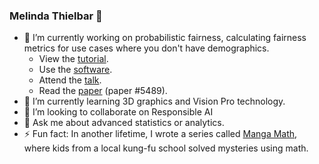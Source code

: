 ### Melinda Thielbar 👋

- 🔭 I’m currently working on probabilistic fairness, calculating fairness metrics for use cases where you don't have demographics. 
  - View the <a href="https://github.com/mfthielb/talks_and_tutorials/blob/master/probabilistic_fairness/jurity_surrogate_class_userguide.ipynb">tutorial</a>.
  - Use the <a href="https://github.com/fidelity/jurity">software</a>.
  - Attend the <a href="https://2023.allthingsopen.org/sessions/jurity-state-of-the-art-open-source-software-for-ai-fairness-evaluation/">talk</a>.
  - Read the <a href="https://uni-bielefeld.sciebo.de/s/y1r3gNuTt0lyFDz#pdfviewer">paper</a> \(paper #5489\).
- 🌱 I’m currently learning 3D graphics and Vision Pro technology.
- 👯 I’m looking to collaborate on Responsible AI
- 💬 Ask me about advanced statistics or analytics. 
- ⚡ Fun fact: In another lifetime, I wrote a series called <a href="https://www.amazon.com/Manga-Math-Mysteries-Hundred-dollar-Mystery/dp/0761352430/ref=sr_1_1?crid=35EGEI14DUQCK&keywords=the+hundred+dollar+robber&qid=1697117815&sprefix=the+hundred+dollar+robber%2Caps%2C260&sr=8-1">Manga Math</a>, where kids from a local kung-fu school solved mysteries using math. 
